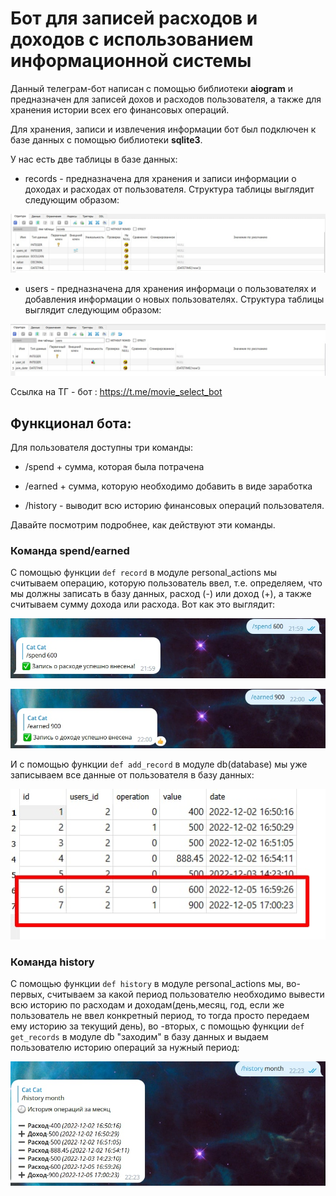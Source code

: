 # Бот для записей расходов и доходов с использованием информационной системы

Данный телеграм-бот написан с помощью библиотеки **aiogram** и предназначен для записей дохов и расходов пользователя, а также для хранения истории всех его финансовых операций. 

Для хранения, записи и извлечения информации бот был подключен к базе данных с помощью библиотеки **sqlite3**.

У нас есть две таблицы в базе данных:

- records - предназначена для хранения и записи информации о доходах и расходах от пользователя. Структура таблицы выглядит следующим образом:

![records](1.jpg)

- users - предназначена для хранения информаци о пользователях и добавления информации о новых пользователях. Структура таблицы выглядит следующим образом:

![users](2.jpg)

Ссылка на ТГ - бот : https://t.me/movie_select_bot

## Функционал бота:

Для пользователя доступны три команды:

- /spend + сумма, которая была потрачена

- /earned + сумма, которую необходимо добавить в виде заработка

- /history - выводит всю историю финансовых операций пользователя.

Давайте посмотрим подробнее, как действуют эти команды.

### Команда spend/earned

С помощью функции `def record` в модуле personal_actions мы считываем операцию, которую пользователь ввел, т.е. определяем, что мы должны записать в базу данных, расход (-) или доход (+), а также считываем сумму дохода или расхода. Вот как это выглядит:

![spend](3.jpg)

![earned](5.jpg)

И с помощью функции `def add_record` в модуле db(database) мы уже записываем все данные от пользователя в базу данных:

![db](4.jpg)

### Команда history

С помощью функции `def history` в модуле personal_actions мы, во-первых, считываем за какой период пользователю необходимо вывести всю историю по расходам и доходам(день,месяц, год, если же пользователь не ввел конкретный период, то тогда просто передаем ему историю за текущий день), во -вторых, с помощью функции `def get_records` в модуле db "заходим" в базу данных и выдаем пользователю историю операций за нужный период:

![history](6.jpg)
